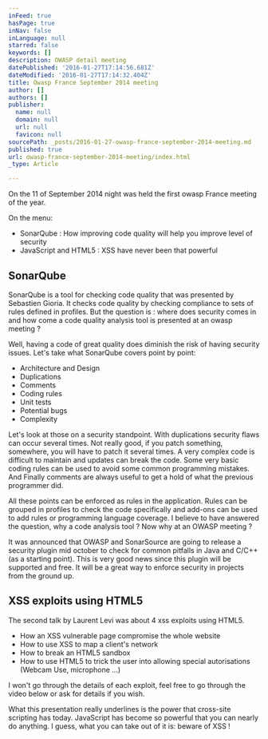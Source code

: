 ```yaml
---
inFeed: true
hasPage: true
inNav: false
inLanguage: null
starred: false
keywords: []
description: OWASP detail meeting
datePublished: '2016-01-27T17:14:56.681Z'
dateModified: '2016-01-27T17:14:32.404Z'
title: Owasp France September 2014 meeting
author: []
authors: []
publisher:
  name: null
  domain: null
  url: null
  favicon: null
sourcePath: _posts/2016-01-27-owasp-france-september-2014-meeting.md
published: true
url: owasp-france-september-2014-meeting/index.html
_type: Article

---
```

On the 11 of September 2014 night was held the first owasp France meeting of the year.

On the menu:

* SonarQube : How improving code quality will help you improve level of security
* JavaScript and HTML5 : XSS have never been that powerful

## SonarQube

SonarQube is a tool for checking code quality that was presented by Sebastien Gioria. It checks code quality by checking compliance to sets of rules defined in profiles. But the question is : where does security comes in and how come a code quality analysis tool is presented at an owasp meeting ?

Well, having a code of great quality does diminish the risk of having security issues. Let's take what SonarQube covers point by point:

* Architecture and Design
* Duplications
* Comments
* Coding rules
* Unit tests
* Potential bugs
* Complexity

Let's look at those on a security standpoint. With duplications security flaws can occur several times. Not really good, if you patch something, somewhere, you will have to patch it several times. A very complex code is difficult to maintain and updates can break the code. Some very basic coding rules can be used to avoid some common programming mistakes. And Finally comments are always useful to get a hold of what the previous programmer did.

All these points can be enforced as rules in the application. Rules can be grouped in profiles to check the code specifically and add-ons can be used to add rules or programming language coverage. I believe to have answered the question, why a code analysis tool ? Now why at an OWASP meeting ?

It was announced that OWASP and SonarSource are going to release a security plugin mid october to check for common pitfalls in Java and C/C++ (as a starting point). This is very good news since this plugin will be supported and free. It will be a great way to enforce security in projects from the ground up.

## XSS exploits using HTML5

The second talk by Laurent Levi was about 4 xss exploits using HTML5\.

* How an XSS vulnerable page compromise the whole website
* How to use XSS to map a client's network
* How to break an HTML5 sandbox
* How to use HTML5 to trick the user into allowing special autorisations (Webcam Use, microphone ...)

I won't go through the details of each exploit, feel free to go through the video below or ask for details if you wish.

What this presentation really underlines is the power that cross-site scripting has today. JavaScript has become so powerful that you can nearly do anything. I guess, what you can take out of it is: beware of XSS !